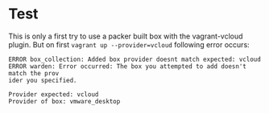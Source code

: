 # Test
This is only a first try to use a packer built box with the vagrant-vcloud plugin.
But on first `vagrant up --provider=vcloud` following error occurs:

    ERROR box_collection: Added box provider doesnt match expected: vcloud
    ERROR warden: Error occurred: The box you attempted to add doesn't match the prov
    ider you specified.
    
    Provider expected: vcloud
    Provider of box: vmware_desktop
